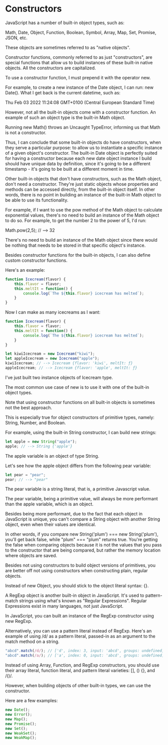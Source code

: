 # Constructors
JavaScript has a number of built-in object types, such as:

 Math, Date, Object, Function, Boolean, Symbol, Array, Map, Set, Promise, JSON, etc.

These objects are sometimes referred to as "native objects".

Constructor functions, commonly referred to as just "constructors", are special functions that allow us to build instances of these built-in native objects. All the constructors are capitalized.

To use a constructor function, I must prepend it with the operator new.

For example, to create a new instance of the Date object, I can run: new Date(). What I get back is the current datetime, such as:

Thu Feb 03 2022 11:24:08 GMT+0100 (Central European Standard Time) 

However, not all the built-in objects come with a constructor function. An example of such an object type is the built-in Math object.

Running new Math() throws an Uncaught TypeError, informing us that Math is not a constructor.

Thus, I can conclude that some built-in objects do have constructors, when they serve a particular purpose: to allow us to instantiate a specific instance of a given object's constructor. The built-in Date object is perfectly suited for having a constructor because each new date object instance I build should have unique data by definition, since it's going to be a different timestamp - it's going to be built at a different moment in time.

Other built-in objects that don't have constructors, such as the Math object, don't need a constructor. They're just static objects whose properties and methods can be accessed directly, from the built-in object itself. In other words, there is no point in building an instance of the built-in Math object to be able to use its functionality.

For example, if I want to use the pow method of the Math object to calculate exponential values, there's no need to build an instance of the Math object to do so. For example, to get the number 2 to the power of 5, I'd run:

Math.pow(2,5); // --> 32

There's no need to build an instance of the Math object since there would be nothing that needs to be stored in that specific object's instance.

Besides constructor functions for the built-in objects, I can also define custom constructor functions.

Here's an example:

```js
function Icecream(flavor) {
    this.flavor = flavor;
    this.meltIt = function() {
        console.log(`The ${this.flavor} icecream has melted`);
    }
}
```
Now I can make as many icecreams as I want:
```js
function Icecream(flavor) {
    this.flavor = flavor;
    this.meltIt = function() {
        console.log(`The ${this.flavor} icecream has melted`);
    }
}

let kiwiIcecream = new Icecream("kiwi");
let appleIcecream = new Icecream("apple");
kiwiIcecream; // --> Icecream {flavor: 'kiwi', meltIt: ƒ}
appleIcecream; // --> Icecream {flavor: 'apple', meltIt: ƒ}
```

I've just built two instance objects of Icecream type.

The most common use case of new is to use it with one of the built-in object types.

Note that using constructor functions on all built-in objects is sometimes not the best approach.

This is especially true for object constructors of primitive types, namely: String, Number, and Boolean.

For example, using the built-in String constructor, I can build new strings:
```js
let apple = new String("apple");
apple; // --> String {'apple'}
```
The apple variable is an object of type String.

Let's see how the apple object differs from the following pear variable:
```js
let pear = "pear";
pear; // --> "pear"
```


The pear variable is a string literal, that is, a primitive Javascript value.

The pear variable, being a primitive value, will always be more performant than the apple variable, which is an object.

Besides being more performant, due to the fact that each object in JavaScript is unique, you can't compare a String object with another String object, even when their values are identical.

In other words, if you compare new String('plum') === new String('plum'), you'll get back false, while "plum" === "plum" returns true. You're getting the false when comparing objects because it is not the values that you pass to the constructor that are being compared, but rather the memory location where objects are saved.

Besides not using constructors to build object versions of primitives, you are better off not using constructors when constructing plain, regular objects.

Instead of new Object, you should stick to the object literal syntax: {}.

A RegExp object is another built-in object in JavaScript. It's used to pattern-match strings using what's known as "Regular Expressions". Regular Expressions exist in many languages, not just JavaScript.

In JavaScript, you can built an instance of the RegExp constructor using new RegExp. 

Alternatively, you can use a pattern literal instead of RegExp. Here's an example of using /d/ as a pattern literal, passed-in as an argument to the match method on a string.

```js
"abcd".match(/d/); // ['d', index: 3, input: 'abcd', groups: undefined]
"abcd".match(/a/); // ['a', index: 0, input: 'abcd', groups: undefined]
```
Instead of using Array, Function, and RegExp constructors, you should use their array literal, function literal, and pattern literal varieties: [], () {}, and /()/.

However, when building objects of other built-in types, we can use the constructor.

Here are a few examples:

```js
new Date();
new Error();
new Map();
new Promise();
new Set();
new WeakSet();
new WeakMap();
```

                                         